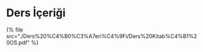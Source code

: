 # Ders İçeriği

<!--Index-->

{% file src="./Ders%20%C4%B0%C3%A7eri%C4%9Fi/Ders%20Kitab%C4%B1%20OS.pdf" %}

<!--Index-->
